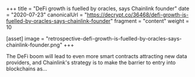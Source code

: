 +++
title = "DeFi growth is fuelled by oracles, says Chainlink founder"
date = "2020-07-23"
canonicalUrl = "https://decrypt.co/36468/defi-growth-is-fuelled-by-oracles-says-chainlink-founder"
fragment = "content"
weight = 10

[asset]
    image = "retrospective-defi-growth-is-fuelled-by-oracles-says-chainlink-founder.png"
+++

The DeFi boom will lead to even more smart contracts attracting new data 
providers, and Chainlink's strategy is to make the barrier to entry into 
blockchains as...

